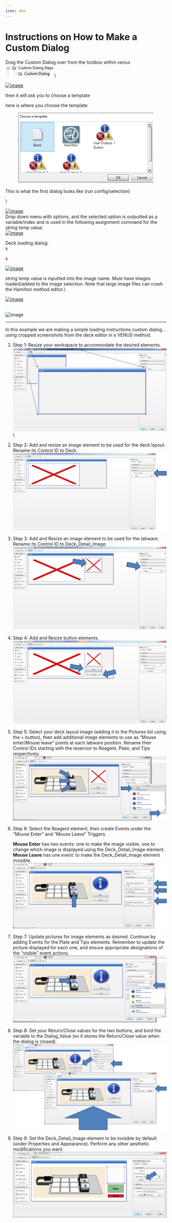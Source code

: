 ```yaml
---
icon: dev
---
```


# Instructions on How to Make a Custom Dialog

Drag the Custom Dialog over from the toolbox within venus\
![](<../../../../.gitbook/assets/image (3) (1) (1) (1) (1).png>)\


[![image](https://labautomation.io/uploads/default/optimized/2X/9/9f58b64f4c3b99fed50b1e67b364acc59d367bda\_2\_690x412.png)](https://labautomation.io/uploads/default/original/2X/9/9f58b64f4c3b99fed50b1e67b364acc59d367bda.png)



then it will ask you to choose a template



here is where you choose the template

<figure><img src="../../../../.gitbook/assets/image (2) (1) (1) (1) (1) (1).png" alt=""><figcaption></figcaption></figure>

This is what the first dialog looks like (run config/selection)

\


[![image](https://labautomation.io/uploads/default/optimized/2X/6/665115f61fc057f12732552e66731fd035b090b1\_2\_690x422.png)](https://labautomation.io/uploads/default/original/2X/6/665115f61fc057f12732552e66731fd035b090b1.png)\
Drop down menu with options, and the selected option is outputted as a variable/index and is used in the following assignment command for the string temp value.\
[![image](https://labautomation.io/uploads/default/original/2X/0/0776226fa00b0bc7c37ddf34b5284196f4fb3df1.png)](https://labautomation.io/uploads/default/original/2X/0/0776226fa00b0bc7c37ddf34b5284196f4fb3df1.png)

Deck loading dialog:\
s



s

[![image](https://labautomation.io/uploads/default/optimized/2X/9/9a84476e0a256ed08303790c1f57c6d84f999e7c\_2\_690x401.png)](https://labautomation.io/uploads/default/original/2X/9/9a84476e0a256ed08303790c1f57c6d84f999e7c.png)

string temp value is inputted into the image name. Must have images loaded/added to the image selection. Note that large image files can crash the Hamilton method editor.\


[![image](https://labautomation.io/uploads/default/original/2X/c/c2c525460a30ae87e9250dde8f218e552da9d746.png)](https://labautomation.io/uploads/default/original/2X/c/c2c525460a30ae87e9250dde8f218e552da9d746.png)

\
![image](https://labautomation.io/uploads/default/original/2X/5/5dae553a758bd82842771bcf543d5e5920ce90b6.png)



***





In this example we are making a simple loading instructions custom dialog… using cropped screenshots from the deck editor in a VENUS method.

1. Step 1: Resize your workspace to accommodate the desired elements.\
   ![](<../../../../.gitbook/assets/image (53) (1).png>)\

2. Step 2: Add and resize an image element to be used for the deck layout. Rename its Control ID to Deck.\
   ![](<../../../../.gitbook/assets/image (54) (1).png>)
3. Step 3: Add and Resize an image element to be used for the labware. Rename its Control ID to Deck\_Detail\_Image.\
   ![](<../../../../.gitbook/assets/image (55) (1).png>)
4. Step 4: Add and Resize button elements.\
   ![](<../../../../.gitbook/assets/image (56) (1).png>)
5. Step 5: Select your deck layout image (adding it to the Pictures list using the + button), then add additional image elements to use as “Mouse enter/Mouse leave” points at each labware position. Rename their Control IDs starting with the reservoir to Reagent, Plate, and Tips respectively.\
   ![](<../../../../.gitbook/assets/image (57) (1).png>)
6.  Step 6: Select the Reagent element, then create Events under the “Mouse Enter” and “Mouse Leave” Triggers.

    **Mouse Enter** has two events: one to make the image visible, one to change which image is displayed using the Deck\_Detail\_Image element. \
    **Mouse Leave** has one event: to make the Deck\_Detail\_Image element invisible.\
    ![](<../../../../.gitbook/assets/image (58) (1).png>)
7. Step 7: Update pictures for image elements as desired. Continue by adding Events for the Plate and Tips elements. Remember to update the picture displayed for each one, and ensure appropriate designations of the “visible” event actions.\
   ![](<../../../../.gitbook/assets/image (59) (1).png>)
8. Step 8: Set your Return/Close values for the two buttons, and bind the variable to the Dialog\_Value (so it stores the Return/Close value when the dialog is closed).\
   ![](<../../../../.gitbook/assets/image (60) (1).png>)
9. Step 9: Set the Deck\_Detail\_Image element to be invisible by default (under Properties and Appearance). Perform any other aesthetic modifications you want.\
   ![](<../../../../.gitbook/assets/image (61) (1).png>)
